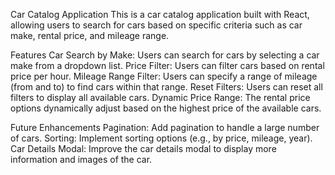 Car Catalog Application
This is a car catalog application built with React, allowing users to search for cars based on specific criteria such as car make, rental price, and mileage range.

Features
Car Search by Make: Users can search for cars by selecting a car make from a dropdown list.
Price Filter: Users can filter cars based on rental price per hour.
Mileage Range Filter: Users can specify a range of mileage (from and to) to find cars within that range.
Reset Filters: Users can reset all filters to display all available cars.
Dynamic Price Range: The rental price options dynamically adjust based on the highest price of the available cars.

Future Enhancements
Pagination: Add pagination to handle a large number of cars.
Sorting: Implement sorting options (e.g., by price, mileage, year).
Car Details Modal: Improve the car details modal to display more information and images of the car.